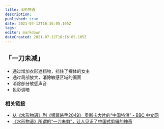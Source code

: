 ```yaml
---
title: 水形物语
description: 
published: true
date: 2021-07-12T16:16:05.105Z
tags:
editor: markdown
dateCreated: 2021-07-12T16:16:05.105Z
---
```


## 「一刀未减」

+ 通过增加衣形遮挡物，挡住了裸体的女主
+ 通过局部放大，消除敏感区域的画面
+ 消除部分敏感声音
+ 色彩调暗

### 相关链接

+ [从《水形物语》到《银翼杀手2049》 奥斯卡大片的“中国特供” - BBC 中文网](https://web.archive.org/web/20180412223957/http://www.bbc.com/zhongwen/simp/chinese-news-43688017)
+ [《水形物语》所谓的“一刀未剪”，让人见识了中国式剪辑的神奇](https://web.archive.org/web/20210712081739/https://k.sina.cn/article_2368187283_8d27ab93001007i8h.html)
